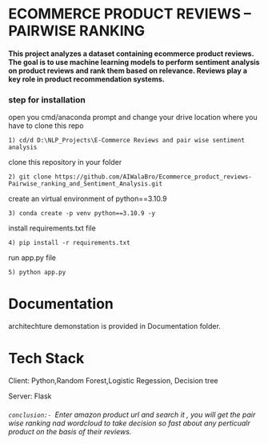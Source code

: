 # ECOMMERCE PRODUCT REVIEWS – PAIRWISE RANKING 

#### This project analyzes a dataset containing ecommerce product reviews. The goal is to use machine learning models to perform sentiment analysis on product reviews and rank them based on relevance. Reviews play a key role in product recommendation systems.

### step for installation


open you cmd/anaconda prompt and change your drive location where you have to clone this repo

`1) cd/d D:\NLP_Projects\E-Commerce Reviews and pair wise sentiment analysis`

clone this repository in your folder

`2) git clone https://github.com/AIWalaBro/Ecommerce_product_reviews-Pairwise_ranking_and_Sentiment_Analysis.git`

create an virtual environment of python==3.10.9

`3) conda create -p venv python==3.10.9 -y`

install requirements.txt file

`4) pip install -r requirements.txt`

run app.py file

`5) python app.py`

# Documentation
architechture demonstation is provided in Documentation folder.

# Tech Stack
Client: Python,Random Forest,Logistic Regession, Decision tree

Server: Flask


###### `conclusion:- `Enter amazon product url and search it , you will get the pair wise ranking nad wordcloud to take decision so fast about any perticualr product on the basis of their reviews.


